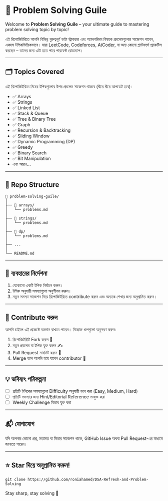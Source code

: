 # 🧠 Problem Solving Guile

Welcome to **Problem Solving Guile** – your ultimate guide to mastering problem solving topic by topic!

এই রিপোজিটরিতে আপনি বিভিন্ন গুরুত্বপূর্ণ ডাটা স্ট্রাকচার এবং অ্যালগরিদম বিষয়ক প্রবলেমগুলোর সাজেশন পাবেন, একদম টপিকভিত্তিকভাবে। যারা LeetCode, Codeforces, AtCoder, বা অন্য কোনো প্ল্যাটফর্মে প্র্যাকটিস করছেন – তাদের জন্য এটা হতে পারে পারফেক্ট রোডম্যাপ।

---

## 🗂️ Topics Covered

এই রিপোজিটরিতে নিচের টপিকগুলোর উপর প্রবলেম সাজেশন থাকবে (ধীরে ধীরে আপডেট হবে):

- ✅ Arrays
- ✅ Strings
- ✅ Linked List
- ✅ Stack & Queue
- ✅ Tree & Binary Tree
- ✅ Graph
- ✅ Recursion & Backtracking
- ✅ Sliding Window
- ✅ Dynamic Programming (DP)
- ✅ Greedy
- ✅ Binary Search
- ✅ Bit Manipulation
- এবং আরও...

---

## 📁 Repo Structure

```
📁 problem-solving-guile/
│
├── 📁 arrays/
│   └── problems.md
│
├── 📁 strings/
│   └── problems.md
│
├── 📁 dp/
│   └── problems.md
│
├── ...
│
└── README.md
```

---

## 🚀 ব্যবহারের নির্দেশনা

1. যেকোনো একটি টপিক নির্বাচন করুন।  
2. টপিক অনুযায়ী সমস্যাগুলো অনুশীলন করুন।  
3. নতুন সমস্যা সাজেশন দিয়ে রিপোজিটরিতে contribute করুন এবং অন্যকে শেখার জন্য অনুপ্রানিত করুন।
<!-- 3. সমস্যা সমাধানের অগ্রগতি ট্র্যাক করতে প্রতিটির পাশে ✅ চিহ্ন দিন।  -->

---

## 🤝 Contribute করুন 

আপনি চাইলে এই প্রজেক্টে অবদান রাখতে পারেন। নিম্নোক্ত ধাপগুলো অনুসরণ করুন:

1. রিপোজিটরিটি Fork করুন 🍴  
2. নতুন প্রবলেম বা টপিক যুক্ত করুন ✍️  
3. Pull Request সাবমিট করুন 🔁  
4. Merge হলে আপনি হয়ে যাবেন contributor 🎉

---

## 💡 ভবিষ্যৎ পরিকল্পনা

- [ ] প্রতিটি টপিকের সমস্যাগুলো Difficulty অনুযায়ী ভাগ করা (Easy, Medium, Hard)  
- [ ] প্রতিটি সমস্যার জন্য Hint/Editorial Reference সংযুক্ত করা  
- [ ] Weekly Challenge ফিচার যুক্ত করা

---

## 📬 যোগাযোগ

যদি আপনার কোনো প্রশ্ন, মতামত বা ফিচার সাজেশন থাকে, GitHub Issue অথবা Pull Request-এর মাধ্যমে জানাতে পারেন।

---

## ⭐  Star দিয়ে অনুপ্রানিত করুন!

```
git clone https://github.com/roniahamed/DSA-Refresh-and-Problem-Solving
```

Stay sharp, stay solving 🚀

